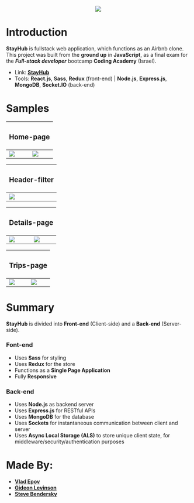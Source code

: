 <p align="center">
  <img class="center" src="https://github.com/VadimEp622/proj-stay-hub/assets/118854398/bc92647c-1016-4c79-ac86-f8cb62985104">
</p>

# Introduction

**StayHub** is fullstack web application, which functions as an Airbnb clone.
This project was built from the **ground up** in **JavaScript**, as a final exam for the ***Full-stack developer*** bootcamp **Coding Academy** (Israel).

- Link:  [**StayHub**](https://stayhub-8w08.onrender.com)
- Tools: **React.js**, **Sass**, **Redux** (front-end) | **Node.js**, **Express.js**, **MongoDB**, **Socket.IO** (back-end)

# Samples

<table>
  <thead>
    <tr>
      <th colspan=2 valign="top"><h3 align="center">Home-page</h3></th>
    </tr>
  </thead>
  <tbody>
    <tr>
      <td valign="top"><img src="https://github.com/VadimEp622/proj-stay-hub/assets/118854398/a330ffcb-021a-4666-b89d-08599e904c37"/></td>
      <td valign="top"><img src="https://github.com/VadimEp622/proj-stay-hub/assets/118854398/f1057d15-8ff7-4afb-b335-56742caa7ffc"/></td>
    </tr>
  </tbody>
</table>

<table>
  <thead>
    <tr>
      <th colspan=2 valign="top"><h3 align="center">Header-filter</h3></th>
    </tr>
  </thead>
  <tbody>
    <tr>
    <td valign="top"><img src="https://github.com/VadimEp622/proj-stay-hub/assets/118854398/df704cb6-6964-4c2d-9509-e712ae41eaff"></td>
    </tr>
  </tbody>
</table>

<table>
  <thead>
    <tr>
      <th colspan=2 valign="top"><h3 align="center">Details-page</h3></th>
    </tr>
  </thead>
  <tbody>
    <tr>
      <td valign="top"><img src="https://github.com/VadimEp622/proj-stay-hub/assets/118854398/e7e7c48d-2a7f-46f0-95fa-96955fa80915"/></td>
      <td valign="top"><img src="https://github.com/VadimEp622/proj-stay-hub/assets/118854398/118a6058-9b13-403b-be6f-0abb253505f9"/></td>
    </tr>
  </tbody>
</table>

<table>
  <thead>
    <tr>
      <th colspan=2 valign="top"><h3 align="center">Trips-page</h3></th>
    </tr>
  </thead>
  <tbody>
    <tr>
      <td valign="top"><img src="https://github.com/VadimEp622/proj-stay-hub/assets/118854398/9558ad26-2e62-4c2e-abdc-83b0ea433c33"/></td>
      <td valign="top"><img src="https://github.com/VadimEp622/proj-stay-hub/assets/118854398/476c4a5f-828a-432b-95a2-1e42b84cefa7"/></td>
    </tr>
  </tbody>
</table>

# Summary

**StayHub** is divided into **Front-end** (Client-side) and a **Back-end** (Server-side).

<h3>Font-end</h3>

- Uses **Sass** for styling
- Uses **Redux** for the store
- Functions as a **Single Page Application**
- Fully **Responsive**

<h3>Back-end</h3>

- Uses **Node.js** as backend server
- Uses **Express.js** for RESTful APIs
- Uses **MongoDB** for the database
- Uses **Sockets** for instantaneous communication between client and server
- Uses **Async Local Storage (ALS)** to store unique client state, for middleware/security/authentication purposes  


# Made By:
- [**Vlad Epov**](https://github.com/VadimEp622)
- [**Gideon Levinson**](https://github.com/GideonLevinson)
- [**Steve Bendersky**](https://github.com/Steveb599)

